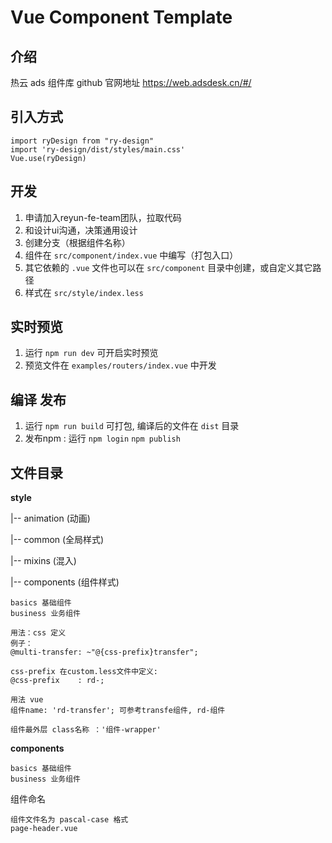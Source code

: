# Vue Component Template

## 介绍

热云 ads 组件库 github 
官网地址  https://web.adsdesk.cn/#/
## 引入方式 
    import ryDesign from "ry-design" 
    import 'ry-design/dist/styles/main.css'
    Vue.use(ryDesign)

## 开发
1. 申请加入reyun-fe-team团队，拉取代码
2. 和设计ui沟通，决策通用设计
3. 创建分支（根据组件名称）
4. 组件在 `src/component/index.vue` 中编写（打包入口）
5. 其它依赖的 `.vue` 文件也可以在 `src/component` 目录中创建，或自定义其它路径
6. 样式在 `src/style/index.less`

## 实时预览

1. 运行 `npm run dev` 可开启实时预览
2. 预览文件在 `examples/routers/index.vue` 中开发

## 编译 发布

1. 运行 `npm run build` 可打包, 编译后的文件在 `dist` 目录
2. 发布npm : 运行 `npm login` `npm publish`
## 文件目录

**style**

|-- animation (动画)

|-- common (全局样式)

|-- mixins (混入)

|-- components (组件样式)

    basics 基础组件
    business 业务组件

    用法：css 定义
    例子：
    @multi-transfer: ~"@{css-prefix}transfer";

    css-prefix 在custom.less文件中定义:
    @css-prefix    : rd-;

    用法 vue
    组件name: 'rd-transfer'; 可参考transfe组件, rd-组件

    组件最外层 class名称 ：'组件-wrapper'

**components**

    basics 基础组件
    business 业务组件

组件命名

    组件文件名为 pascal-case 格式
    page-header.vue
